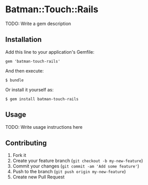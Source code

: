 # Batman::Touch::Rails

TODO: Write a gem description

## Installation

Add this line to your application's Gemfile:

    gem 'batman-touch-rails'

And then execute:

    $ bundle

Or install it yourself as:

    $ gem install batman-touch-rails

## Usage

TODO: Write usage instructions here

## Contributing

1. Fork it
2. Create your feature branch (`git checkout -b my-new-feature`)
3. Commit your changes (`git commit -am 'Add some feature'`)
4. Push to the branch (`git push origin my-new-feature`)
5. Create new Pull Request
